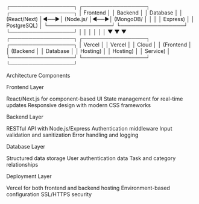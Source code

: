 ┌─────────────────┐    ┌─────────────────┐    ┌─────────────────┐
│   Frontend      │    │   Backend       │    │   Database      │
│   (React/Next)  │◄──►│   (Node.js/     │◄──►│   (MongoDB/     │
│                 │    │   Express)      │    │   PostgreSQL)   │
└─────────────────┘    └─────────────────┘    └─────────────────┘
         │                       │                       │
         │                       │                       │
         ▼                       ▼                       ▼
┌─────────────────┐    ┌─────────────────┐    ┌─────────────────┐
│   Vercel        │    │   Vercel        │    │   Cloud         │
│   (Frontend     │    │   (Backend      │    │   Database      │
│   Hosting)      │    │   Hosting)      │    │   Service)      │
└─────────────────┘    └─────────────────┘    └─────────────────┘


Architecture Components

Frontend Layer

React/Next.js for component-based UI
State management for real-time updates
Responsive design with modern CSS frameworks


Backend Layer

RESTful API with Node.js/Express
Authentication middleware
Input validation and sanitization
Error handling and logging


Database Layer

Structured data storage
User authentication data
Task and category relationships


Deployment Layer

Vercel for both frontend and backend hosting
Environment-based configuration
SSL/HTTPS security
